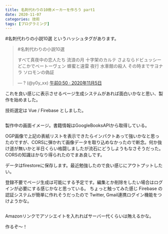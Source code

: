 ```yaml
---
title: 名刺代わりの10冊メーカーを作ろう part1
date: 2020-11-07
categories: 技術
tags: [プログラミング]
---
```


#名刺代わりの小説10選 というハッシュタグがあります。

<p><blockquote data-conversation="none" class="twitter-tweet" data-lang="en"><p lang="ja" dir="ltr">#名刺代わりの小説10選

すべて真夜中の恋人たち
流浪の月
十字架のカルテ
さよならドビュッシー
どこかでベートーヴェン
蜂蜜と遠雷
夜行
水車館の殺人
その時までサヨナラ
ソロモンの偽証</p>&mdash; ? (@y0y_xx) <a href="https://twitter.com/y0y_xx/status/1324016115463286786">午前0:50 · 2020年11月5日</a></blockquote> <script async src="https://platform.twitter.com/widgets.js" charset="utf-8"></script> </p>

これを良い感じに表示させるページ生成システムがあれば面白いかなと思い、製作を始めました。

技術選定は Vue / Firebase としました。  

<img src="https://firebasestorage.googleapis.com/v0/b/books-card-maker.appspot.com/o/rapture_20201107005052.png?alt=media&token=ecd8e358-86d6-4a17-8ce5-61e4df7f8836" alt="" width="">

製作中の画面イメージ。書籍情報はGoogleBooksAPIから取得している。

OGP画像で上記の表紙リストを表示できたらインパクトあって強いかなと思ったのですが、CORSに弾かれて画像データを取り込めなかったので断念。何か抜け道が無いかと半日くらい格闘しましたが流石にどうしようもなさそうだった。CORSの知識はかなり得られたのでまあ良しです。

データはfirestoreに保存します。最近勉強したので良い感じにアウトプットしたい。

登録不要でページ生成は可能にする予定です。編集とか削除をしたい場合はログインが必要にする感じかなと思っている。
ちょっと触ってみた感じ Firebase の認証システムが簡単に作れそうだったので Twitter, Gmail連携ログイン機能をつけようかな。

<img src="https://firebasestorage.googleapis.com/v0/b/books-card-maker.appspot.com/o/rapture_20201107005102.png?alt=media&token=1f06d28d-439c-4cfc-a7b5-ebd72a043b04" alt="" width="">

Amazonリンクでアソシエイトを入れればサーバー代くらいは賄えるかな。

作るぞ～！
